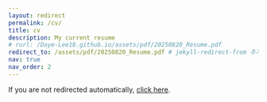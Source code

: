 ```yaml
---
layout: redirect
permalink: /cv/
title: cv
description: My current resume
# rurl: /Daye-Lee18.github.io/assets/pdf/20250820_Resume.pdf
redirect_to: /assets/pdf/20250820_Resume.pdf # jekyll-redirect-from 추가  
nav: true
nav_order: 2
---
```


If you are not redirected automatically, [click here](/assets/pdf/20250820_Resume.pdf).